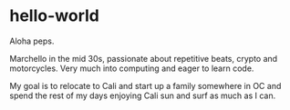 # hello-world

Aloha peps.

Marchello in the mid 30s, passionate about repetitive beats, crypto and motorcycles. Very much into computing and eager to learn code. 

My goal is to relocate to Cali and start up a family somewhere in OC and spend the rest of my days enjoying Cali sun and surf as much as I can.


